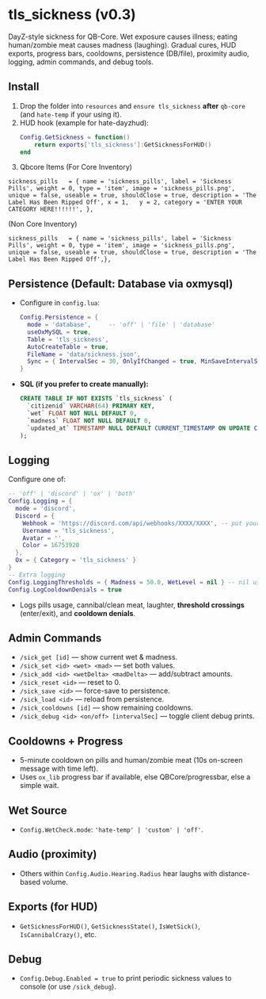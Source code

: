 # tls_sickness (v0.3)

DayZ-style sickness for QB-Core. Wet exposure causes illness; eating human/zombie meat causes madness (laughing). Gradual cures, HUD exports, progress bars, cooldowns, persistence (DB/file), proximity audio, logging, admin commands, and debug tools.

## Install
1. Drop the folder into `resources` and `ensure tls_sickness` **after** `qb-core` (and `hate-temp` if your using it).
2. HUD hook (example for hate-dayzhud):
   ```lua
   Config.GetSickness = function()
       return exports['tls_sickness']:GetSicknessForHUD()
   end
   ```
3. Qbcore Items (For Core Inventory)
  ```
  sickness_pills   = { name = 'sickness_pills', label = 'Sickness Pills', weight = 0, type = 'item', image = 'sickness_pills.png', unique = false, useable = true, shouldClose = true, description = 'The Label Has Been Ripped Off', x = 1,   y = 2, category = 'ENTER YOUR CATEGORY HERE!!!!!!', },
  ```
  (Non Core Inventory)
  ```
  sickness_pills   = { name = 'sickness_pills', label = 'Sickness Pills', weight = 0, type = 'item', image = 'sickness_pills.png', unique = false, useable = true, shouldClose = true, description = 'The Label Has Been Ripped Off',},
  ```

## Persistence (Default: Database via oxmysql)
- Configure in `config.lua`:
  ```lua
  Config.Persistence = {
    mode = 'database',     -- 'off' | 'file' | 'database'
    useOxMySQL = true,
    Table = 'tls_sickness',
    AutoCreateTable = true,
    FileName = 'data/sickness.json',
    Sync = { IntervalSec = 30, OnlyIfChanged = true, MinSaveIntervalSec = 20 }
  }
  ```
- **SQL (if you prefer to create manually):**
  ```sql
  CREATE TABLE IF NOT EXISTS `tls_sickness` (
    `citizenid` VARCHAR(64) PRIMARY KEY,
    `wet` FLOAT NOT NULL DEFAULT 0,
    `madness` FLOAT NOT NULL DEFAULT 0,
    `updated_at` TIMESTAMP NULL DEFAULT CURRENT_TIMESTAMP ON UPDATE CURRENT_TIMESTAMP
  );
  ```

## Logging
Configure one of:
```lua
-- 'off' | 'discord' | 'ox' | 'both'
Config.Logging = {
  mode = 'discord',
  Discord = {
    Webhook = 'https://discord.com/api/webhooks/XXXX/XXXX', -- put your URL
    Username = 'tls_sickness',
    Avatar = '',
    Color = 16753920
  },
  Ox = { Category = 'tls_sickness' }
}
-- Extra logging
Config.LoggingThresholds = { Madness = 50.0, WetLevel = nil } -- nil uses Wet.SickThreshold
Config.LogCooldownDenials = true
```
- Logs pills usage, cannibal/clean meat, laughter, **threshold crossings** (enter/exit), and **cooldown denials**.

## Admin Commands
- `/sick_get [id]` — show current wet & madness.
- `/sick_set <id> <wet> <mad>` — set both values.
- `/sick_add <id> <wetDelta> <madDelta>` — add/subtract amounts.
- `/sick_reset <id>` — reset to 0.
- `/sick_save <id>` — force-save to persistence.
- `/sick_load <id>` — reload from persistence.
- `/sick_cooldowns [id]` — show remaining cooldowns.
- `/sick_debug <id> <on/off> [intervalSec]` — toggle client debug prints.

## Cooldowns + Progress
- 5-minute cooldown on pills and human/zombie meat (10s on-screen message with time left).
- Uses `ox_lib` progress bar if available, else QBCore/progressbar, else a simple wait.

## Wet Source
- `Config.WetCheck.mode`: `'hate-temp' | 'custom' | 'off'`.

## Audio (proximity)
- Others within `Config.Audio.Hearing.Radius` hear laughs with distance-based volume.

## Exports (for HUD)
- `GetSicknessForHUD()`, `GetSicknessState()`, `IsWetSick()`, `IsCannibalCrazy()`, etc.

## Debug
- `Config.Debug.Enabled = true` to print periodic sickness values to console (or use `/sick_debug`). 

